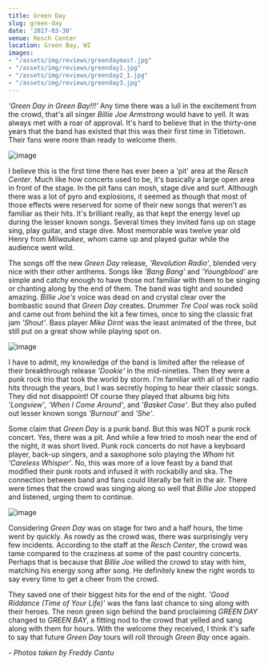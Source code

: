 ```yaml
---
title: Green Day
slug: green-day
date: '2017-03-30'
venue: Resch Center
location: Green Bay, WI
images:
- "/assets/img/reviews/greendaymast.jpg"
- "/assets/img/reviews/greenday1.jpg"
- "/assets/img/reviews/greenday2_1.jpg"
- "/assets/img/reviews/greenday3.jpg"
---
```


_'Green Day in Green Bay!!!'_ Any time there was a lull in the excitement from the crowd, that's all singer *Billie Joe Armstrong* would have to yell. It was always met with a roar of approval. It's hard to believe that in the thirty-one years that the band has existed that this was their first time in Titletown. Their fans were more than ready to welcome them.

![image](/assets/img/reviews/greenday1.jpg)

I believe this is the first time there has ever been a 'pit' area at the *Resch Center*. Much like how concerts used to be, it's basically a large open area in front of the stage. In the pit fans can mosh, stage dive and surf. Although there was a lot of pyro and explosions, it seemed as though that most of those effects were reserved for some of their new songs that weren't as familiar as their hits. It's brilliant really, as that kept the energy level up during the lesser known songs. Several times they invited fans up on stage sing, play guitar, and stage dive. Most memorable was twelve year old Henry from *Milwaukee*, whom came up and played guitar while the audience went wild.

The songs off the new *Green Day* release, _'Revolution Radio'_, blended very nice with their other anthems. Songs like _'Bang Bang'_ and _'Youngblood'_ are simple and catchy enough to have those not familiar with them to be singing or chanting along by the end of them. The band was tight and sounded amazing. *Billie Joe's* voice was dead on and crystal clear over the bombastic sound that *Green Day* creates. Drummer *Tre Cool* was rock solid and came out from behind the kit a few times, once to sing the classic frat jam _'Shout'_. Bass player *Mike Dirnt* was the least animated of the three, but still put on a great show while playing spot on. 

![image](/assets/img/reviews/greenday3.jpg)

I have to admit, my knowledge of the band is limited after the release of their breakthrough release _'Dookie'_ in the mid-nineties. Then they were a punk rock trio that took the world by storm. I'm familiar with all of their radio hits through the years, but I was secretly hoping to hear their classic songs. They did not disappoint! Of course they played that albums big hits _'Longview'_, _'When I Come Around'_, and _'Basket Case'_. But they also pulled out lesser known songs _'Burnout'_ and _'She'_.

Some claim that *Green Day* is a punk band. But this was NOT a punk rock concert. Yes, there was a pit. And while a few tried to mosh near the end of the night, it was short lived. Punk rock concerts do not have a keyboard player, back-up singers, and a saxophone solo playing the *Wham* hit _'Careless Whisper'_. No, this was more of a love feast by a band that modified their punk roots and infused it with rockabilly and ska. The connection between band and fans could literally be felt in the air. There were times that the crowd was singing along so well that *Billie Joe* stopped and listened, urging them to continue. 

![image](/assets/img/reviews/greenday2_1.jpg)

Considering *Green Day* was on stage for two and a half hours, the time went by quickly. As rowdy as the crowd was, there was surprisingly very few incidents. According to the staff at the *Resch Center*, the crowd was tame compared to the craziness at some of the past country concerts. Perhaps that is because that *Billie Joe* willed the crowd to stay with him, matching his energy song after song. He definitely knew the right words to say every time to get a cheer from the crowd. 

They saved one of their biggest hits for the end of the night. _'Good Riddance (Time of Your Life)'_ was the fans last chance to sing along with their heroes. The neon green sign behind the band proclaiming *GREEN DAY* changed to *GREEN BAY*, a fitting nod to the crowd that yelled and sang along with them for hours. With the welcome they received, I think it's safe to say that future *Green Day* tours will roll through *Green Bay* once again.

*- Photos taken by Freddy Cantu*
